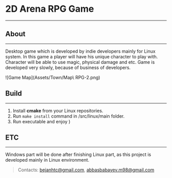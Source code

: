 # 2D Arena RPG Game
-------------------------------------------------------------
## About
-------------------------------------------------------------
Desktop game which is developed by indie developers mainly for Linux system. In this game a player will have his unique character to play with. Character will be able to use magic, physical damage and etc. Game is developed very slowly, because of business of developers.

![Game Map](Assets/Town/Map\ RPG-2.png)

## Build
-------------------------------------------------------------
1. Install **cmake** from your Linux repositories.
2. Run ```make install``` command in /src/linux/main folder.
3. Run executable and enjoy )

## ETC
-------------------------------------------------------------
Windows part will be done after finishing Linux part, as this project is developed mainly in Linux environment.

> Contacts: bejanhtc@gmail.com, abbasbabayev.m98@gmail.com
